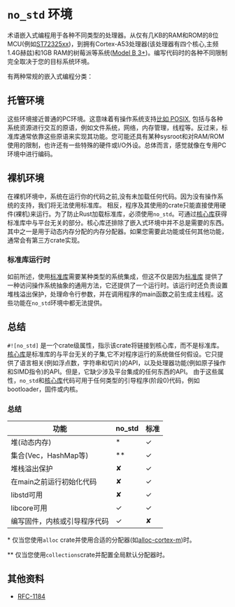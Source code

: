 #  `no_std` 环境

术语嵌入式编程用于各种不同类型的处理器。从仅有几KB的RAM和ROM的8位MCU(例如[ST72325xx](https://www.st.com/resource/zh/datasheet/st72325j6.pdf))，到拥有Cortex-A53处理器(该处理器有四个核心,主频1.4G赫兹)和1GB RAM的树莓派等系统([Model B 3+](https://en.wikipedia.org/wiki/Raspberry_Pi#Specifications))。编写代码时的各种不同限制完全取决于您的目标系统环境。

有两种常规的嵌入式编程分类：

## 托管环境
这些环境接近普通的PC环境。这意味着有操作系统支持[比如 POSIX](https://en.wikipedia.org/wiki/POSIX), 包括与各种系统资源进行交互的原语，例如文件系统，网络，内存管理，线程等。反过来，标准库通常依靠这些原语来实现其功能。您可能还具有某种sysroot和对RAM/ROM使用的限制，也许还有一些特殊的硬件或I/O外设。总体而言，感觉就像在专用PC环境中进行编码。

## 裸机环境

在裸机环境中，系统在运行你的代码之前,没有未加载任何代码。因为没有操作系统的支持，我们将无法使用标准库。
相反，程序及其使用的crate只能直接使用硬件(裸机)来运行。为了防止Rust加载标准库，必须使用`no_std`。可通过[核心库](https://doc.rust-lang.org/core/)获得标准库中与平台无关的部分。核心库还排除了嵌入式环境中并不总是需要的东西。其中之一是用于动态内存分配的内存分配器。如果您需要此功能或任何其他功能，通常会有第三方crate实现。


### 标准库运行时
如前所述，使用[标准库]需要某种类型的系统集成，但这不仅是因为[标准库] 提供了一种访问操作系统抽象的通用方法，它还提供了一个运行时。该运行时还负责设置堆栈溢出保护，处理命令行参数，并在调用程序的main函数之前生成主线程。这些功能在`no_std`环境中都无法提供。

[标准库]:(https://doc.rust-lang.org/std/)

## 总结
`#![no_std]` 是一个crate级属性，指示该crate将链接到核心库，而不是标准库。[核心库]是标准库的与平台无关的子集,它不对程序运行的系统做任何假设。它只提供了语言相关(例如浮点数，字符串和切片)的API，以及处理器功能(例如原子操作和SIMD指令)的API。但是，它缺少涉及平台集成的任何东西的API。 由于这些属性，`no_std`和[核心库]代码可用于任何类型的引导程序(阶段0)代码，例如bootloader，固件或内核。

[核心库]:(https://doc.rust-lang.org/core/)

### 总结

|功能 | no\_std |标准|
| ----------------------------------------------------------- | -------- | ----- |
|堆(动态内存)| * | ✓|
|集合(Vec，HashMap等)| ** | ✓|
|堆栈溢出保护| ✘| ✓|
|在main之前运行初始化代码| ✘| ✓|
| libstd可用| ✘| ✓|
| libcore可用| ✓| ✓|
|编写固件，内核或引导程序代码| ✓| ✘|

\* 仅当您使用`alloc` crate并使用合适的分配器(如[alloc-cortex-m])时。

\** 仅当您使用`collections`crate并配置全局默认分配器时。

[alloc-cortex-m]: https://github.com/rust-embedded/alloc-cortex-m

## 其他资料
* [RFC-1184](https://github.com/rust-lang/rfcs/blob/master/text/1184-stabilize-no_std.md)